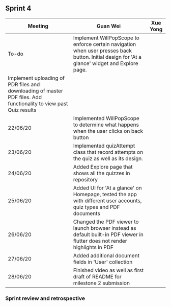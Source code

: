## Sprint 4

Meeting|Guan Wei|Xue Yong
---|---------|----------
To-do|Implement WillPopScope to enforce certain navigation when user presses back button. Initial design for 'At a glance' widget and Explore page. 
Implement uploading of PDR files and downloading of master PDF files. Add functionality to view past Quiz results|
22/06/20|Implemented WillPopScope to determine what happens when the user clicks on back button|
23/06/20|Implemented quizAttempt class that record attempts on the quiz as well as its design.|
24/06/20|Added Explore page that shows all the quizzes in repository|
25/06/20|Added UI for 'At a glance' on Homepage, tested the app with different user accounts, quiz types and PDF documents|
26/06/20|Changed the PDF viewer to launch browser instead as default built-in PDF viewer in flutter does not render highlights in PDF|
27/06/20|Added additional document fields in 'User' collection|
28/06/20|Finished video as well as first draft of README for milestone 2 submission|

### Sprint review and retrospective